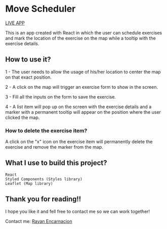 <h1 display="inline-block">Move Scheduler</h1>

<a href="https://movescheduler.netlify.app/" target="blank">LIVE APP</a> <br>

<p>This is an app created with React in which the user can schedule exercises and mark the location of the exercise on the map while a tooltip with the exercise details.</p>

<h2>How to use it?</h2>

<p>1 - The user needs to allow the usage of his/her location to center the map on that exact position.</p>
<p>2 - A click on the map will trigger an exercise form to show in the screen.</p>
<p>3 - Fill all the inputs on the form to save the exercise.</p>
<p>4 - A list item will pop up on the screen with the exercise details and a marker with a permanent tooltip will appear on the position where the user clicked the map.</p>

<h3>How to delete the exercise item?</h3>

<p>A click on the "x" icon on the exercise item will permanently delete the exercise and remove the marker from the map.</p>

<h2> What I use to build this project?</h2>

```
React
Styled Components (Styles library)
Leaflet (Map library)
```

<h2>Thank you for reading!!</h2>

I hope you like it and fell free to contact me so we can work together!

<p>Contact me: <a href = "https://rayanencarnacion.netlify.app/#contact" target="blank">Rayan Encarnacion</a></p>
